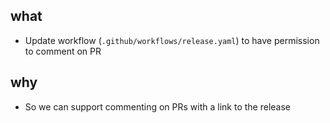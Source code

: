 ## what
- Update workflow (`.github/workflows/release.yaml`) to have permission to comment on PR

## why
- So we can support commenting on PRs with a link to the release
